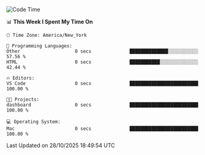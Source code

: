 

<!--START_SECTION:waka-->
![Code Time](http://img.shields.io/badge/Code%20Time-1%2C082%20hrs%206%20mins-blue)

📊 **This Week I Spent My Time On** 

```text
🕑︎ Time Zone: America/New_York

💬 Programming Languages: 
Other                    0 secs              ██████████████░░░░░░░░░░░   57.56 % 
HTML                     0 secs              ███████████░░░░░░░░░░░░░░   42.44 % 

🔥 Editors: 
VS Code                  0 secs              █████████████████████████   100.00 % 

🐱‍💻 Projects: 
dashboard                0 secs              █████████████████████████   100.00 % 

💻 Operating System: 
Mac                      0 secs              █████████████████████████   100.00 % 
```


 Last Updated on 28/10/2025 18:49:54 UTC
<!--END_SECTION:waka-->
